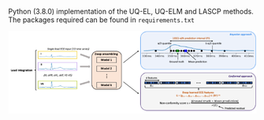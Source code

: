Python (3.8.0) implementation of the UQ-EL, UQ-ELM and LASCP methods. The packages required can be found in `requirements.txt` 

![qt_profile_1](experiments/imgs/uq_illustration.png) 
 